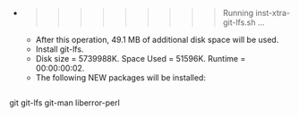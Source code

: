 * >>>>>>>>> Running inst-xtra-git-lfs.sh ...
  * After this operation, 49.1 MB of additional disk space will be used.
  * Install git-lfs.
  * Disk size = 5739988K. Space Used = 51596K. Runtime = 00:00:00:02.
  * The following NEW packages will be installed:
  ```bash
git git-lfs git-man liberror-perl
  ```
